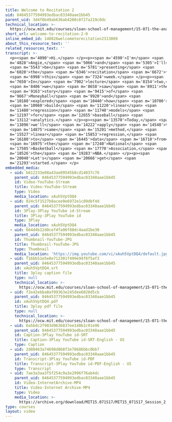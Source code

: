 ```yaml
---
title: Welcome to Recitation 2
uid: 84645377594993edbac03340aae1bb45
parent_uid: 3d4f0b49ab636ab4200c8f27a219c0dc
technical_location: >-
  https://ocw.mit.edu/courses/sloan-school-of-management/15-071-the-analytics-edge-spring-2017/linear-regression/playing-moneyball-in-the-nba-recitation/welcome-to-recitation-2-0
short_url: welcome-to-recitation-2-0
inline_embed_id: 140826welcometorecitation2313009
about_this_resource_text: ''
related_resources_text: ''
transcript: >-
  <p><span m='4090'>Hi.</span> </p><p><span m='4590'>I'm</span> <span
  m='4828'>Angie,</span> <span m='5066'>and</span> <span m='5305'>I'll</span>
  <span m='5543'>be</span> <span m='5781'>presenting</span> <span
  m='6020'>the</span> <span m='6346'>recitation</span> <span m='6672'>for</span>
  <span m='6998'>this</span> <span m='7324'>week.</span> </p><p><span
  m='7650'>In</span> <span m='7902'>lecture</span> <span m='8154'>two,</span>
  <span m='8406'>we</span> <span m='8658'>saw</span> <span m='8911'>the</span>
  <span m='9163'>story</span> <span m='9415'>of</span> <span
  m='9667'>Moneyball</span> <span m='9920'>and</span> <span
  m='10180'>explored</span> <span m='10440'>how</span> <span m='10700'>to</span>
  <span m='10960'>build</span> <span m='11220'>linear</span> <span
  m='11480'>regression</span> <span m='11740'>models</span> <span
  m='12197'>for</span> <span m='12655'>baseball</span> <span
  m='13112'>analytics.</span> </p><p><span m='13570'>Today,</span> <span
  m='13896'>we'll</span> <span m='14222'>apply</span> <span m='14548'>the</span>
  <span m='14875'>same</span> <span m='15201'>method,</span> <span
  m='15527'>linear</span> <span m='15853'>regression,</span> <span
  m='16180'>to</span> <span m='16445'>data</span> <span m='16710'>from</span>
  <span m='16975'>the</span> <span m='17240'>National</span> <span
  m='17505'>Basketball</span> <span m='17770'>Association,</span> <span
  m='18526'>the</span> <span m='19283'>NBA.</span> </p><p><span
  m='20040'>Let's</span> <span m='20666'>get</span> <span
  m='21293'>started.</span> </p>
embedded_media:
  - uid: b612233e08a43ae89545b8cd14037c76
    parent_uid: 84645377594993edbac03340aae1bb45
    id: Video-YouTube-Stream
    title: Video-YouTube-Stream
    type: Video
    media_location: xAuh5VptDQ4
  - uid: 024c5f1527b8acee9e6972e1c89dbf4d
    parent_uid: 84645377594993edbac03340aae1bb45
    id: 3Play-3Play YouTube id-Stream
    title: 3Play-3Play YouTube id
    type: 3Play
    media_location: xAuh5VptDQ4
  - uid: 664d4b12d0cef4fa96f88dc4aad1be30
    parent_uid: 84645377594993edbac03340aae1bb45
    id: Thumbnail-YouTube-JPG
    title: Thumbnail-YouTube-JPG
    type: Thumbnail
    media_location: 'https://img.youtube.com/vi/xAuh5VptDQ4/default.jpg'
  - uid: f16bb51e5e8e712301f499e94f8f5af3
    parent_uid: 84645377594993edbac03340aae1bb45
    id: xAuh5VptDQ4.srt
    title: 3play caption file
    type: null
    technical_location: >-
      https://ocw.mit.edu/courses/sloan-school-of-management/15-071-the-analytics-edge-spring-2017/linear-regression/playing-moneyball-in-the-nba-recitation/welcome-to-recitation-2-0/xAuh5VptDQ4.srt
  - uid: f2e42ebba8af09363e245dee6028d5cb
    parent_uid: 84645377594993edbac03340aae1bb45
    id: xAuh5VptDQ4.pdf
    title: 3play pdf file
    type: null
    technical_location: >-
      https://ocw.mit.edu/courses/sloan-school-of-management/15-071-the-analytics-edge-spring-2017/linear-regression/playing-moneyball-in-the-nba-recitation/welcome-to-recitation-2-0/xAuh5VptDQ4.pdf
  - uid: 6a5bdc2f983d9636837ee140b1c91e96
    parent_uid: 84645377594993edbac03340aae1bb45
    id: Caption-3Play YouTube id-SRT
    title: Caption-3Play YouTube id-SRT-English - US
    type: Caption
  - uid: 2d80463a74698d868f3e78686bbc0bb7
    parent_uid: 84645377594993edbac03340aae1bb45
    id: Transcript-3Play YouTube id-PDF
    title: Transcript-3Play YouTube id-PDF-English - US
    type: Transcript
  - uid: 7ae3a3aa3f5f254c9a3e2996f76ab4dc
    parent_uid: 84645377594993edbac03340aae1bb45
    id: Video-InternetArchive-MP4
    title: Video-Internet Archive-MP4
    type: Video
    media_location: >-
      https://archive.org/download/MIT15.071S17/MIT15_071S17_Session_2.4.01_300k.mp4
type: courses
layout: video
---
```

